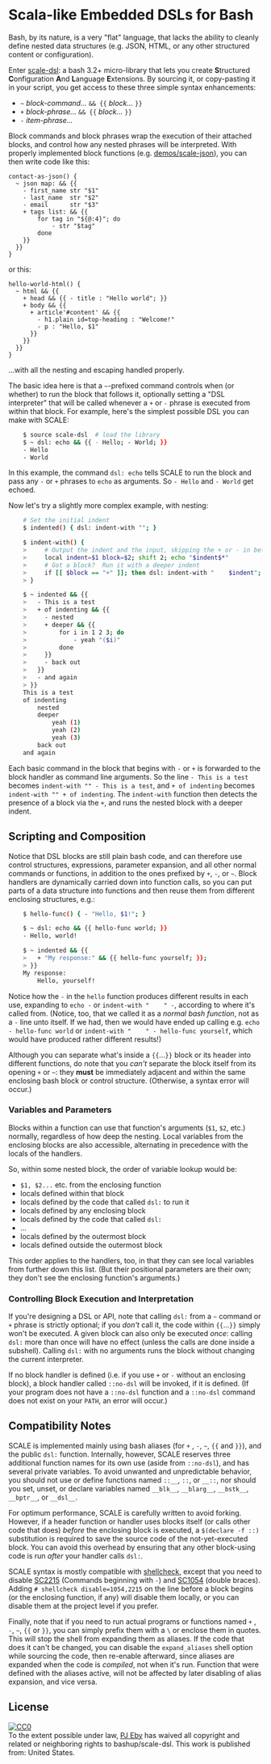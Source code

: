 # Scala-like Embedded DSLs for Bash

Bash, by its nature, is a very "flat" language, that lacks the ability to cleanly define nested data structures  (e.g. JSON, HTML, or any other structured content or configuration).

Enter [scale-dsl](scale-dsl): a bash 3.2+ micro-library that lets you create **S**tructured **C**onfiguration **A**nd **L**anguage **E**xtensions.  By sourcing it, or copy-pasting it in your script, you get access to these three simple syntax enhancements:

* `~` *block-command...* `&& {{` *block...* `}}`
* `+` *block-phrase...*  `&& {{` *block...* `}}`
* `-` *item-phrase...*

Block commands and block phrases wrap the execution of their attached blocks, and control how any nested phrases will be interpreted.  With properly implemented block functions (e.g. [demos/scale-json](demos/scale-json)), you can then write code like this:

```shell
contact-as-json() {
  ~ json map: && {{
    - first_name str "$1"
    - last_name  str "$2"
    - email      str "$3"
    + tags list: && {{
        for tag in "${@:4}"; do
            - str "$tag"
        done
    }}
  }}
}
```

or this:

```shell
hello-world-html() {
  ~ html && {{
    + head && {{ - title : "Hello world"; }}
    + body && {{
      + article'#content' && {{
        - h1.plain id=top-heading : "Welcome!"
        - p : "Hello, $1"
      }}
    }}
  }}
}
```

...with all the nesting and escaping handled properly.

The basic idea here is that a `~`-prefixed command controls when (or whether) to run the block that follows it, optionally setting a "DSL interpreter" that will be called whenever a  `+` or `-` phrase is executed from within that block.  For example, here's the simplest possible DSL you can make with SCALE:

~~~sh
    $ source scale-dsl  # load the library
    $ ~ dsl: echo && {{ - Hello; - World; }}
    - Hello
    - World
~~~

In this example, the command `dsl: echo` tells SCALE to run the block and pass any `-` or `+` phrases to `echo` as arguments.  So `- Hello` and `- World` get echoed.

Now let's try a slightly more complex example, with nesting:

~~~sh
    # Set the initial indent
    $ indented() { dsl: indent-with ""; }

    $ indent-with() {
    >     # Output the indent and the input, skipping the + or - in between
    >     local indent=$1 block=$2; shift 2; echo "$indent$*"
    >     # Got a block?  Run it with a deeper indent
    >     if [[ $block == "+" ]]; then dsl: indent-with "    $indent"; fi
    > }

    $ ~ indented && {{
    >   - This is a test
    >   + of indenting && {{
    >     - nested
    >     + deeper && {{
    >         for i in 1 2 3; do
    >             - yeah "($i)"
    >         done
    >     }}
    >     - back out
    >   }}
    >   - and again
    > }}
    This is a test
    of indenting
        nested
        deeper
            yeah (1)
            yeah (2)
            yeah (3)
        back out
    and again
~~~

Each basic command in the block that begins with `-` or `+` is forwarded to the block handler as command line arguments.  So the line `- This is a test` becomes `indent-with "" - This is a test`, and `+ of indenting` becomes `indent-with "" + of indenting`.  The `indent-with` function then detects the presence of a block via the `+`, and runs the nested block with a deeper indent.

## Scripting and Composition

Notice that DSL blocks are still plain bash code, and can therefore use control structures, expressions, parameter expansion, and all other normal commands or functions, in addition to the ones prefixed by  `+`, `-`, or `~`.  Block handlers are dynamically carried down into function calls, so you can put parts of a data structure into functions and then reuse them from different enclosing structures, e.g.:

~~~sh
    $ hello-func() { - "Hello, $1!"; }

    $ ~ dsl: echo && {{ hello-func world; }}
    - Hello, world!

    $ ~ indented && {{
    >   + "My response:" && {{ hello-func yourself; }};
    > }}
    My response:
        Hello, yourself!
~~~

Notice how the `-` in the `hello` function produces different results in each use, expanding to `echo -` or `indent-with "    " -`, according to where it's called from.  (Notice, too, that we called it as a *normal bash function*, not as a `-` line unto itself.  If we had, then we would have ended up calling e.g. `echo - hello-func world` or `indent-with "    " - hello-func yourself`, which would have produced rather different results!)

Although you can separate what's inside a  `{{`...`}}` block or its header into different functions, do note that you *can't* separate the block itself from its opening `+` or `~`: they **must** be immediately adjacent and within the same enclosing bash block or control structure.  (Otherwise, a syntax error will occur.)

### Variables and Parameters

Blocks within a function can use that function's arguments (`$1`, `$2`, etc.) normally, regardless of how deep the nesting.  Local variables from the enclosing blocks are also accessible, alternating in precedence with the locals of the handlers.

So, within some nested block, the order of variable lookup would be:

* `$1, $2...` etc. from the enclosing function
* locals defined within that block
* locals defined by the code that called `dsl:` to run it
* locals defined by any enclosing block
* locals defined by the code that called `dsl:`
* ...
* locals defined by the outermost block
* locals defined outside the outermost block

This order applies to the handlers, too, in that they can see local variables from further down this list.  (But their positional parameters are their own; they don't see the enclosing function's arguments.)

### Controlling Block Execution and Interpretation

If you're designing a DSL or API, note that calling `dsl:` from a `~` command or `+` phrase is strictly optional; if you *don't* call it, the code within `{{`...`}}` simply won't be executed.  A given block can also only be executed *once*: calling `dsl:` more than once will have no effect (unless the calls are done inside a subshell).  Calling `dsl:` with no arguments runs the block without changing the current interpreter.

If no block handler is defined (i.e. if you use `+` or `-` without an enclosing block), a block handler called `::no-dsl` will be invoked, if it is defined.  (If your program does not have a `::no-dsl` function and a `::no-dsl` command does not exist on your `PATH`, an error will occur.)

## Compatibility Notes

SCALE is implemented mainly using bash aliases (for `+` , `-`, `~`, `{{` and `}}`), and the public `dsl:` function.  Internally, however, SCALE reserves three additional function names for its own use (aside from `::no-dsl`), and has several private variables.  To avoid unwanted and unpredictable behavior, you should not use or define functions named `::__`, `::`, or `__::`, nor should you set, unset, or declare variables named `__blk__`, `__blarg__`, `__bstk__`,  `__bptr__`, or `__dsl__`.

For optimum performance, SCALE is carefully written to avoid forking.  However, if a header function or handler uses blocks itself (or calls other code that does) *before* the enclosing block is executed, a `$(declare -f ::)` substitution is required to save the source code of the not-yet-executed block.  You can avoid this overhead by ensuring that any other block-using code is run *after* your handler calls `dsl:`.

SCALE syntax is mostly compatible with [shellcheck](https://www.shellcheck.net/), except that you need to disable [SC2215](https://github.com/koalaman/shellcheck/wiki/SC2215) (Commands beginning with `-`) and [SC1054](https://github.com/koalaman/shellcheck/wiki/SC1054) (double braces).  Adding `# shellcheck disable=1054,2215` on the line before a block begins (or the enclosing function, if any) will disable them locally, or you can disable them at the project level if you prefer.

Finally, note that if you need to run actual programs or functions named `+` , `-`, `~`, `{{` or `}}`, you can simply prefix them with a `\` or enclose them in quotes.  This will stop the shell from expanding them as aliases.  If the code that does it can't be changed, you can disable the `expand_aliases` shell option while sourcing the code, then re-enable afterward, since aliases are expanded when the code is *compiled*, not when it's run.  Function that were defined with the aliases active, will not be affected by later disabling of alias expansion, and vice versa.

## License

<p xmlns:dct="http://purl.org/dc/terms/" xmlns:vcard="http://www.w3.org/2001/vcard-rdf/3.0#">
  <a rel="license" href="http://creativecommons.org/publicdomain/zero/1.0/"
  ><img src="https://licensebuttons.net/p/zero/1.0/80x15.png" style="border-style: none;"
        alt="CC0" /></a><br />
To the extent possible under law, <a rel="dct:publisher" href="https://github.com/pjeby"
><span property="dct:title">PJ Eby</span></a> has waived all copyright and related or
    neighboring rights to <span property="dct:title">bashup/scale-dsl</span>.  This work is
    published from: <span property="vcard:Country" datatype="dct:ISO3166" content="US"
                          about="https://github.com/bashup/scale-dsl">United States</span>.
</p>
